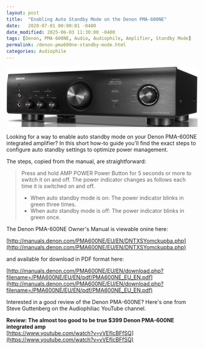 ```yaml
---
layout: post
title:  "Enabling Auto Standby Mode on the Denon PMA-600NE"
date:   2020-07-01 00:00:01 -0400
date_modified: 2025-06-03 11:30:00 -0400
tags: [Denon, PMA-600NE, Audio, Audiophile, Amplifier, Standby Mode]
permalink: /denon-pma600ne-standby-mode.html
categories: Audiophile
---
```

![Denon PMA-600NE](/images/DenonPMA-600NE-frontview.png "Denon PMA-600NE")

Looking for a way to enable auto standby mode on your Denon PMA-600NE integrated amplifier?
In this short how-to guide you'll find the exact steps to configure auto standby settings to
optimize power management.

The steps, copied from the manual, are straightforward:

> Press and hold AMP POWER Power Button for 5 seconds or more to switch it on and off.
> The power indicator changes as follows each time it is switched on and off.
> 
> - When auto standby mode is on: The power indicator blinks in green three times.
> - When auto standby mode is off: The power indicator blinks in green once.

The Denon PMA-600NE Owner's Manual is viewable onine here:

[http://manuals.denon.com/PMA600NE/EU/EN/DNTXSYomckupba.php](http://manuals.denon.com/PMA600NE/EU/EN/DNTXSYomckupba.php)

and available for download in PDF format here:

[http://manuals.denon.com/PMA600NE/EU/EN/download.php?filename=/PMA600NE/EU/EN/pdf/PMA600NE_EU_EN.pdf](http://manuals.denon.com/PMA600NE/EU/EN/download.php?filename=/PMA600NE/EU/EN/pdf/PMA600NE_EU_EN.pdf)

Interested in a good review of the Denon PMA-600NE? Here's one from Steve Guttenberg
on the Audiophiliac YouTube channel.

**Review: The almost too good to be true $399 Denon PMA-600NE integrated amp**\
[https://www.youtube.com/watch?v=vVEfIcBFfSQ](https://www.youtube.com/watch?v=vVEfIcBFfSQ)
